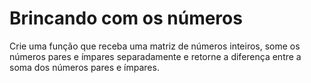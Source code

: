 # Brincando com os números 

Crie uma função que receba uma matriz de números inteiros, 
some os números pares e ímpares separadamente e retorne a diferença 
entre a soma dos números pares e ímpares.
